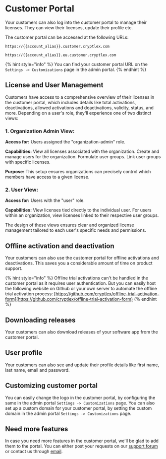 # Customer Portal

Your customers can also log into the customer portal to manage their licenses. They can view their licenses, update their profile etc.

The customer portal can be accessed at the following URLs:

`https://{{account_alias}}.customer.cryptlex.com`

`https://{{account_alias}}.eu.customer.cryptlex.com`

{% hint style="info" %}
You can find your customer portal URL on the `Settings -> Customizations` page in the admin portal.
{% endhint %}

## License and User Management&#x20;

Customers have access to a comprehensive overview of their licenses in the customer portal, which includes details like total activations, deactivations, allowed activations and deactivations, validity, status, and more. Depending on a user's role, they'll experience one of two distinct views:

### 1. Organization Admin View:

**Access for:** Users assigned the "organization-admin" role.&#x20;

**Capabilities:** View all licenses associated with the organization. Create and manage users for the organization. Formulate user groups. Link user groups with specific licenses.&#x20;

**Purpose:** This setup ensures organizations can precisely control which members have access to a given license.&#x20;

### 2. User View:

**Access for:** Users with the "user" role.&#x20;

**Capabilities:** View licenses tied directly to the individual user. For users within an organization, view licenses linked to their respective user groups.&#x20;

The design of these views ensures clear and organized license management tailored to each user's specific needs and permissions.

## Offline activation and deactivation

Your customers can also use the customer portal for offline activations and deactivations. This saves you a considerable amount of time on product support.

{% hint style="info" %}
Offline trial activations can't be handled in the customer portal as it requires user authentication. But you can easily host the following website on Github or your own server to automate the offline trial activation process: [https://github.com/cryptlex/offline-trial-activation-form](https://github.com/cryptlex/offline-trial-activation-form)
{% endhint %}

## Downloading releases

Your customers can also download releases of your software app from the customer portal.

## User profile

Your customers can also see and update their profile details like first name, last name, email and password.&#x20;

## Customizing customer portal <a href="#need-more-help" id="need-more-help"></a>

You can easily change the logo in the customer portal, by configuring the same in the admin portal `Settings -> Customizations` page. You can also set up a custom domain for your customer portal, by setting the custom domain in the admin portal `Settings -> Customizations`  page.

## Need more features <a href="#need-more-help" id="need-more-help"></a>

In case you need more features in the customer portal, we'll be glad to add them to the portal. You can either post your requests on our [support forum](https://forums.cryptlex.com) or contact us through [email](mailto:support@cryptlex.com?Subject=Using%20LexActivator).
